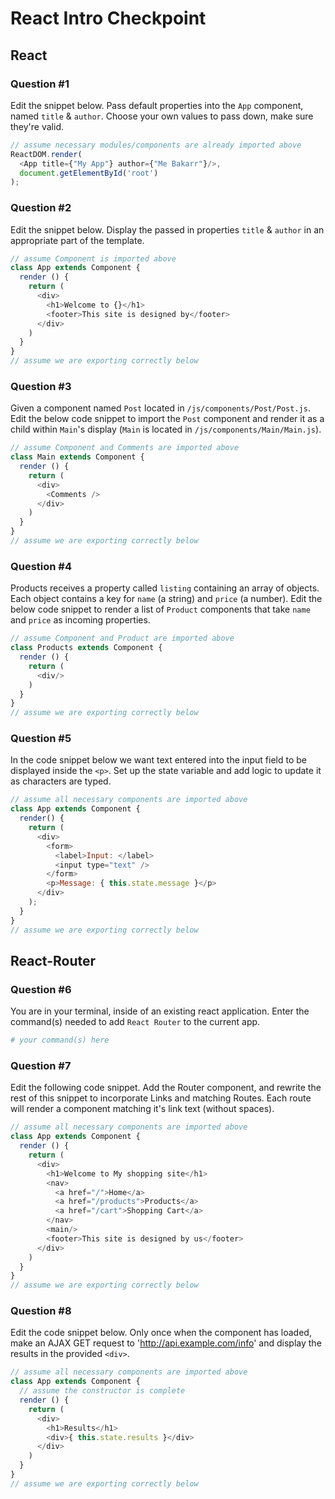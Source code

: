 # React Intro Checkpoint

## React

### Question #1

Edit the snippet below. Pass default properties into the `App` component, named `title` & `author`. Choose your own values to pass down, make sure they're valid.

```js
// assume necessary modules/components are already imported above
ReactDOM.render(
  <App title={"My App"} author={"Me Bakarr"}/>,
  document.getElementById('root')
);
```

### Question #2

Edit the snippet below. Display the passed in properties `title` & `author` in an appropriate part of the template.

```js
// assume Component is imported above
class App extends Component {
  render () {
    return (
      <div>
        <h1>Welcome to {}</h1>
        <footer>This site is designed by</footer>
      </div>
    )
  }
}
// assume we are exporting correctly below
```

### Question #3

Given a component named `Post` located in `/js/components/Post/Post.js`. Edit the below code snippet to import the `Post` component and render it as a child within `Main`'s display (`Main` is located in `/js/components/Main/Main.js`).

```js
// assume Component and Comments are imported above
class Main extends Component {
  render () {
    return (
      <div>
        <Comments />
      </div>
    )
  }
}
// assume we are exporting correctly below
```

### Question #4

Products receives a property called `listing` containing an array of objects. Each object contains a key for `name` (a string) and `price` (a number). Edit the below code snippet to render a list of `Product` components that take `name` and `price` as incoming properties.

```js
// assume Component and Product are imported above
class Products extends Component {
  render () {
    return (
      <div/>
    )
  }
}
// assume we are exporting correctly below
```

### Question #5

In the code snippet below we want text entered into the input field to be displayed inside the `<p>`. Set up the state variable and add logic to update it as characters are typed.

```js
// assume all necessary components are imported above
class App extends Component {
  render() {
    return (
      <div>
        <form>
          <label>Input: </label>
          <input type="text" />
        </form>
        <p>Message: { this.state.message }</p>
      </div>
    );
  }
}
// assume we are exporting correctly below
```

## React-Router

### Question #6

You are in your terminal, inside of an existing react application. Enter the command(s) needed to add `React Router` to the current app.

```bash
# your command(s) here
```

### Question #7

Edit the following code snippet. Add the Router component, and rewrite the rest of this snippet to incorporate Links and matching Routes. Each route will render a component matching it's link text (without spaces).

```js
// assume all necessary components are imported above
class App extends Component {
  render () {
    return (
      <div>
        <h1>Welcome to My shopping site</h1>
        <nav>
          <a href="/">Home</a>
          <a href="/products">Products</a>
          <a href="/cart">Shopping Cart</a>
        </nav>
        <main/>
        <footer>This site is designed by us</footer>
      </div>
    )
  }
}
// assume we are exporting correctly below
```

### Question #8

Edit the code snippet below. Only once when the component has loaded, make an AJAX GET request to 'http://api.example.com/info' and display the results in the provided `<div>`.

```js
// assume all necessary components are imported above
class App extends Component {
  // assume the constructor is complete
  render () {
    return (
      <div>
        <h1>Results</h1>
        <div>{ this.state.results }</div>
      </div>
    )
  }
}
// assume we are exporting correctly below
```
